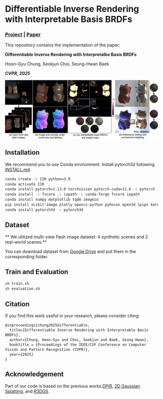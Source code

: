 # Differentiable Inverse Rendering with Interpretable Basis BRDFs

### [Project](https://hg-chung.github.io/Interpretable-Inverse-Rendering/) | [Paper](https://arxiv.org/pdf/2411.17994)

This repository contains the implementation of the paper:

**Differentiable Inverse Rendering with Interpretalbe Basis BRDFs**

Hoon-Gyu Chung, Seokjun Choi, Seung-Hwan Baek

***CVPR, 2025***

<p align="center">
    <img src='docs/teaser.jpg' width="800">
</p>

## Installation
We recommend you to use Conda environment. Install pytorch3d following [INSTALL.md](https://github.com/facebookresearch/pytorch3d/blob/main/INSTALL.md).

```bash
conda create -n IIR python=3.9
conda activate IIR
conda install pytorch=1.13.0 torchvision pytorch-cuda=11.6 -c pytorch -c nvidia
conda install -c fvcore -c iopath -c conda-forge fvcore iopath
conda install numpy matplotlib tqdm imageio
pip install scikit-image plotly opencv-python pyhocon open3d lpips kornia icecream
conda install pytorch3d -c pytorch3d

```

## Dataset
** We utilized multi-view flash image dataset: 4 synthetic scenes and 2 real-world scenes.**

You can download dataset from [Google Drive](https://drive.google.com/drive/folders/1QMlU7leXc9KSnA1Ojuq6udFsrrPDQsyf) and put them in the corresponding folder.

## Train and Evaluation
```bash
sh train.sh
sh evaluation.sh
```

## Citation
If you find this work useful in your research, please consider citing: 
```
@inproceedings{chung2025differentiable,
  title={Differentiable Inverse Rendering with Interpretable Basis BRDFs},
  author={Chung, Hoon-Gyu and Choi, Seokjun and Baek, Seung-Hwan},
  booktitle = {Proceedings of the IEEE/CVF Conference on Computer Vision and Pattern Recognition (CVPR)},
  year={2025}
}
```
## Acknowledgement
Part of our code is based on the previous works:[DPIR](https://hg-chung.github.io/DPIR/), [2D Gaussian Splatting](https://surfsplatting.github.io/), and [R3DGS](https://nju-3dv.github.io/projects/Relightable3DGaussian/).
